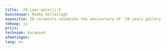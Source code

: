```yaml
---
title:  20-jaar-galerij-5
kunstenaar: Mieke Selleslagh
expositie: 20 ceramists celebrate the anniversary of '20 years gallery π²'
tekoop: ja
prijs: 
techniek: keramiek
afmetingen: 
lang: en
---
```

